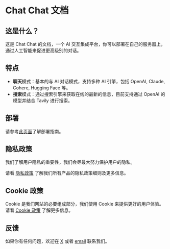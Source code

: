 # Chat Chat 文档

## 这是什么？

这是 Chat Chat 的文档，一个 AI 交互集成平台，你可以部署在自己的服务器上，通过人工智能来促进更高级别的对话。

## 特点

-   **聊天**模式：基本的与 AI 对话模式，支持多种 AI 引擎，包括 OpenAI, Claude, Cohere, Hugging Face 等。
-   **搜索**模式：通过搜索引擎来获取在线的最新的信息，目前支持通过 OpenAI 的模型并结合 Tavily 进行搜索。

## 部署

请参考[此页面](./deployment.md)了解部署指南。

## 隐私政策

我们了解用户隐私的重要性，我们会尽最大努力保护用户的隐私。

请看 [隐私政策](https://www.harrly.com/privacy-policy) 了解我们所有产品的隐私政策细则及更多信息。

## Cookie 政策

Cookie 是我们网站的必要组成部分，我们使用 Cookie 来提供更好的用户体验。请看 [Cookie 政策](https://www.harrly.com/cookies) 了解更多信息。

## 反馈

如果你有任何问题，欢迎在 [X](https://x.com/okisdev) 或者 [email](mailto:hi@okis.dev) 联系我们。
